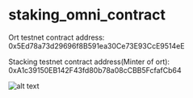 # staking_omni_contract
Ort testnet contract address:
  0x5Ed78a73d29696f8B591ea30Ce73E93CcE9514eE

Stacking testnet contract address(Minter of ort):
  0xA1c39150EB142F43fd80b78a08cCBB5FcfafCb64
  
  ![alt text](https://firebasestorage.googleapis.com/v0/b/staking-omni.appspot.com/o/previliges.jpg?alt=media&token=9425c4fd-9079-4032-bc95-0f88e875df1c)